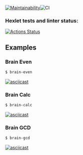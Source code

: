 [![Maintainability](https://api.codeclimate.com/v1/badges/646ac0b48d386bdf9328/maintainability)](https://codeclimate.com/github/f4hr/frontend-project-lvl1/maintainability)![CI](https://github.com/f4hr/frontend-project-lvl1/workflows/CI/badge.svg)
### Hexlet tests and linter status:
[![Actions Status](https://github.com/f4hr/frontend-project-lvl1/workflows/hexlet-check/badge.svg)](https://github.com/f4hr/frontend-project-lvl1/actions)

## Examples

### Brain Even

```sh
$ brain-even
```

[![asciicast](https://asciinema.org/a/H68BxTKc2CZFz9G2BfA15GE6g.svg)](https://asciinema.org/a/H68BxTKc2CZFz9G2BfA15GE6g)

### Brain Calc

```sh
$ brain-calc
```

[![asciicast](https://asciinema.org/a/fIU53KsCUErRF3YtU1Jty7O9b.svg)](https://asciinema.org/a/fIU53KsCUErRF3YtU1Jty7O9b)

### Brain GCD

```sh
$ brain-gcd
```

[![asciicast](https://asciinema.org/a/c4Fed952YJnabPeCbmdtfMwCF.svg)](https://asciinema.org/a/c4Fed952YJnabPeCbmdtfMwCF)